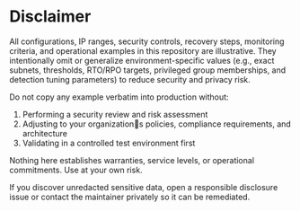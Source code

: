 # Disclaimer

All configurations, IP ranges, security controls, recovery steps, monitoring criteria, and operational examples in this repository are illustrative. They intentionally omit or generalize environment-specific values (e.g., exact subnets, thresholds, RTO/RPO targets, privileged group memberships, and detection tuning parameters) to reduce security and privacy risk.

Do not copy any example verbatim into production without:
1. Performing a security review and risk assessment
2. Adjusting to your organizations policies, compliance requirements, and architecture
3. Validating in a controlled test environment first

Nothing here establishes warranties, service levels, or operational commitments. Use at your own risk.

If you discover unredacted sensitive data, open a responsible disclosure issue or contact the maintainer privately so it can be remediated.
